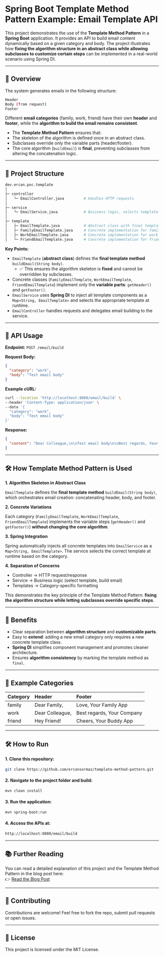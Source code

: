 # Spring Boot Template Method Pattern Example: Email Template API

This project demonstrates the use of the **Template Method Pattern** in a **Spring Boot** application. 
It provides an API to build email content dynamically based on a given category and body. 
The project illustrates how **fixing the algorithm structure in an abstract class while allowing subclasses to customize certain steps** can be implemented in a real-world scenario using Spring DI.

---

## 📌 Overview

The system generates emails in the following structure:

```bash
Header
Body (from request)
Footer
```

Different **email categories** (family, work, friend) have their own **header** and **footer**, while the **algorithm to build the email remains consistent**.

- The **Template Method Pattern** ensures that:
- The skeleton of the algorithm is defined once in an abstract class.
- Subclasses override only the variable parts (header/footer).
- The core algorithm (`buildEmail`) is **final**, preventing subclasses from altering the concatenation logic.

---

## 📂 Project Structure
```bash
dev.ercan.poc.template
│
├─ controller
│   └─ EmailController.java         # Handles HTTP requests
│
├─ service
│   └─ EmailService.java            # Business logic, selects template based on category
│
├─ template
│   ├─ EmailTemplate.java           # Abstract class with final template method
│   ├─ FamilyEmailTemplate.java     # Concrete implementation for family emails
│   ├─ WorkEmailTemplate.java       # Concrete implementation for work emails
│   └─ FriendEmailTemplate.java     # Concrete implementation for friend emails
```

**Key Points:**
- `EmailTemplate` (**abstract class**) defines the **final template method** `buildEmail(String body)`.
  - ✅ This ensures the algorithm skeleton is **fixed** and cannot be overridden by subclasses.
- Concrete classes (`FamilyEmailTemplate`, `WorkEmailTemplate`, `FriendEmailTemplate`) implement only the **variable parts**: `getHeader()` and `getFooter()`.
- `EmailService` uses **Spring DI** to inject all template components as a `Map<String, EmailTemplate>` and selects the appropriate template at runtime.
- `EmailController` handles requests and delegates email building to the service.

---

## 🚀 API Usage

**Endpoint:** `POST /email/build`

**Request Body:**
```json
{
  "category": "work",
  "body": "Test email body"
}
```

**Example cURL:**
```bash
curl --location 'http://localhost:8080/email/build' \
--header 'Content-Type: application/json' \
--data '{
  "category": "work",
  "body": "Test email body"
}'
```

**Response:**
```json
{
  "content": "Dear Colleague,\n\nTest email body\n\nBest regards, Your Company"
}
```

---

## 🛠 How Template Method Pattern is Used

**1. Algorithm Skeleton in Abstract Class**

`EmailTemplate` defines the **final template method** `buildEmail(String body)`, which orchestrates email creation: concatenating header, body, and footer.

**2. Concrete Variations**

Each category (`FamilyEmailTemplate`, `WorkEmailTemplate`, `FriendEmailTemplate`) implements the variable steps (`getHeader()` and `getFooter()`) **without changing the core algorithm**.

**3. Spring Integration**

Spring automatically injects all concrete templates into `EmailService` as a `Map<String, EmailTemplate>`. The service selects the correct template at runtime based on the category.

**4. Separation of Concerns**
- Controller → HTTP request/response
- Service → Business logic (select template, build email)
- Templates → Category-specific formatting

This demonstrates the key principle of the Template Method Pattern: **fixing the algorithm structure while letting subclasses override specific steps**.

---

## 🌟 Benefits
- Clear separation between **algorithm structure** and **customizable parts**.
- Easy to **extend**: adding a new email category only requires a new concrete template class.
- **Spring DI** simplifies component management and promotes cleaner architecture.
- Ensures **algorithm consistency** by marking the template method as `final`.

---

## 📌 Example Categories

| Category | Header          | Footer                     |
|:---------|:----------------|:---------------------------|
| family   | Dear Family,    | Love, Your Family App      |
| work     | Dear Colleague, | Best regards, Your Company |
| friend   | Hey Friend!     | Cheers, Your Buddy App     |

---

## 🛠️ How to Run
#### 1. Clone this repository:
```bash
git clone https://github.com/ercansormaz/template-method-pattern.git
```

#### 2. Navigate to the project folder and build:
```bash
mvn clean install
```

#### 3. Run the application:
```bash
mvn spring-boot:run
```

#### 4. Access the APIs at:
```bash
http://localhost:8080/email/build
```

---

## 📚 Further Reading
You can read a detailed explanation of this project and the Template Method Pattern in the blog post here:  
👉 [Read the Blog Post](https://ercan.dev/blog/notes/spring-boot-template-method-pattern-example)

---

## 🤝 Contributing
Contributions are welcome! Feel free to fork the repo, submit pull requests or open issues.

---

## 📜 License
This project is licensed under the MIT License.
